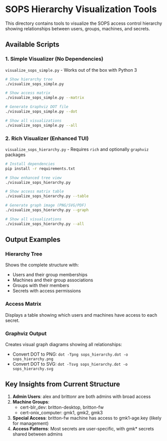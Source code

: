 # SOPS Hierarchy Visualization Tools

This directory contains tools to visualize the SOPS access control hierarchy showing relationships between users, groups, machines, and secrets.

## Available Scripts

### 1. Simple Visualizer (No Dependencies)
`visualize_sops_simple.py` - Works out of the box with Python 3

```bash
# Show hierarchy tree
./visualize_sops_simple.py

# Show access matrix
./visualize_sops_simple.py --matrix

# Generate Graphviz DOT file
./visualize_sops_simple.py --dot

# Show all visualizations
./visualize_sops_simple.py --all
```

### 2. Rich Visualizer (Enhanced TUI)
`visualize_sops_hierarchy.py` - Requires `rich` and optionally `graphviz` packages

```bash
# Install dependencies
pip install -r requirements.txt

# Show enhanced tree view
./visualize_sops_hierarchy.py

# Show access matrix table
./visualize_sops_hierarchy.py --table

# Generate graph image (PNG/SVG/PDF)
./visualize_sops_hierarchy.py --graph

# Show all visualizations
./visualize_sops_hierarchy.py --all
```

## Output Examples

### Hierarchy Tree
Shows the complete structure with:
- Users and their group memberships
- Machines and their group associations
- Groups with their members
- Secrets with access permissions

### Access Matrix
Displays a table showing which users and machines have access to each secret.

### Graphviz Output
Creates visual graph diagrams showing all relationships:
- Convert DOT to PNG: `dot -Tpng sops_hierarchy.dot -o sops_hierarchy.png`
- Convert DOT to SVG: `dot -Tsvg sops_hierarchy.dot -o sops_hierarchy.svg`

## Key Insights from Current Structure

1. **Admin Users**: alex and brittonr are both admins with broad access
2. **Machine Groups**: 
   - cert-blr_dev: britton-desktop, britton-fw
   - cert-onix_computer: gmk1, gmk2, gmk3
3. **Special Access**: britton-fw machine has access to gmk1-age.key (likely for management)
4. **Access Patterns**: Most secrets are user-specific, with gmk* secrets shared between admins